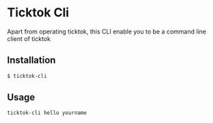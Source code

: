 # Ticktok Cli

Apart from operating ticktok, this CLI enable you to be a command line client
of ticktok 

## Installation
```sh
$ ticktok-cli
```

## Usage
```sh
ticktok-cli hello yourname
```


